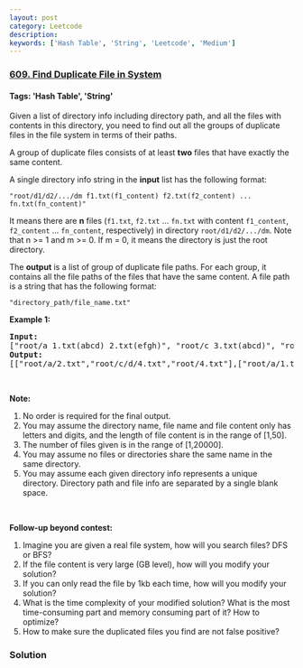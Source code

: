 ```yaml
---
layout: post
category: Leetcode
description: 
keywords: ['Hash Table', 'String', 'Leetcode', 'Medium']
---
```

### [609. Find Duplicate File in System](https://leetcode.com/problems/find-duplicate-file-in-system)

#### Tags: 'Hash Table', 'String'

<div class="content__u3I1 question-content__JfgR"><div><p>Given a list of directory info including directory path, and all the files with contents in this directory, you need to find out all the groups of duplicate files in the file system in terms of their paths.</p>
<p>A group of duplicate files consists of at least <b>two</b> files that have exactly the same content.</p>
<p>A single directory info string in the <b>input</b> list has the following format:</p>
<p><code>"root/d1/d2/.../dm f1.txt(f1_content) f2.txt(f2_content) ... fn.txt(fn_content)"</code></p>
<p>It means there are <b>n</b> files (<code>f1.txt</code>, <code>f2.txt</code> ... <code>fn.txt</code> with content <code>f1_content</code>, <code>f2_content</code> ... <code>fn_content</code>, respectively) in directory <code>root/d1/d2/.../dm</code>. Note that n &gt;= 1 and m &gt;= 0. If m = 0, it means the directory is just the root directory.</p>
<p>The <b>output</b> is a list of group of duplicate file paths. For each group, it contains all the file paths of the files that have the same content. A file path is a string that has the following format:</p>
<p><code>"directory_path/file_name.txt"</code></p>
<p><b>Example 1:</b></p>
<pre><b>Input:</b>
["root/a 1.txt(abcd) 2.txt(efgh)", "root/c 3.txt(abcd)", "root/c/d 4.txt(efgh)", "root 4.txt(efgh)"]
<b>Output:</b>  
[["root/a/2.txt","root/c/d/4.txt","root/4.txt"],["root/a/1.txt","root/c/3.txt"]]
</pre>
<p> </p>
<p><b>Note:</b></p>
<ol>
<li>No order is required for the final output.</li>
<li>You may assume the directory name, file name and file content only has letters and digits, and the length of file content is in the range of [1,50].</li>
<li>The number of files given is in the range of [1,20000].</li>
<li>You may assume no files or directories share the same name in the same directory.</li>
<li>You may assume each given directory info represents a unique directory. Directory path and file info are separated by a single blank space.</li>
</ol>
<p> </p>
<b>Follow-up beyond contest:</b>
<ol>
<li>Imagine you are given a real file system, how will you search files? DFS or BFS?</li>
<li>If the file content is very large (GB level), how will you modify your solution?</li>
<li>If you can only read the file by 1kb each time, how will you modify your solution?</li>
<li>What is the time complexity of your modified solution? What is the most time-consuming part and memory consuming part of it? How to optimize?</li>
<li>How to make sure the duplicated files you find are not false positive?</li>
</ol>
</div></div>

### Solution
